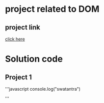 # project related to DOM

## project link
[click here](https://stackblitz.com/edit/dom-project-chaiaurcode?file=index.html)

# Solution code

## Project 1

'''javascript
console.log("swatantra")

'''